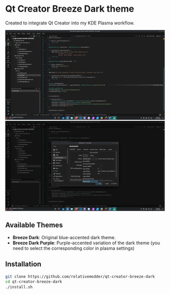 # Qt Creator Breeze Dark theme

Created to integrate Qt Creator into my KDE Plasma workflow.

<img src="assets/2.png" />
<img src="assets/1.png" />

## Available Themes

- **Breeze Dark**: Original blue-accented dark theme.
- **Breeze Dark Purple**: Purple-accented variation of the dark theme (you need to select the corresponding color in plasma settings)

## Installation
```bash
git clone https://github.com/relativemodder/qt-creator-breeze-dark
cd qt-creator-breeze-dark
./install.sh
```
